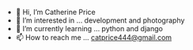 - 👋 Hi, I’m Catherine Price
- 👀 I’m interested in ... development and photography
- 🌱 I’m currently learning ... python and django
- 📫 How to reach me ... catprice444@gmail.com

<!---
catprice444/catprice444 is a ✨ special ✨ repository because its `README.md` (this file) appears on your GitHub profile.
You can click the Preview link to take a look at your changes.
--->
